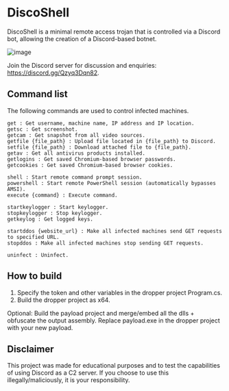 # DiscoShell

DiscoShell is a minimal remote access trojan that is controlled via a Discord bot, allowing the creation of a Discord-based botnet.

![image](https://media.discordapp.net/attachments/961905736139554876/971733014654644254/unknown.png)

Join the Discord server for discussion and enquiries: https://discord.gg/Qzyq3Dqn82.

## Command list
The following commands are used to control infected machines.
```
get : Get username, machine name, IP address and IP location.
getsc : Get screenshot.
getcam : Get snapshot from all video sources.
getfile {file_path} : Upload file located in {file_path} to Discord.
setfile {file_path} : Download attached file to {file_path}.
getav : Get all antivirus products installed.
getlogins : Get saved Chromium-based browser passwords.
getcookies : Get saved Chromium-based browser cookies.

shell : Start remote command prompt session.
powershell : Start remote PowerShell session (automatically bypasses AMSI).
execute {command} : Execute command.

startkeylogger : Start keylogger.
stopkeylogger : Stop keylogger.
getkeylog : Get logged keys.

startddos {website_url} : Make all infected machines send GET requests to specified URL.
stopddos : Make all infected machines stop sending GET requests.

uninfect : Uninfect.
```

## How to build
1. Specify the token and other variables in the dropper project Program.cs.
2. Build the dropper project as x64.

Optional: Build the payload project and merge/embed all the dlls + obfuscate the output assembly. Replace payload.exe in the dropper project with your new payload.

## Disclaimer
This project was made for educational purposes and to test the capabilities of using Discord as a C2 server. If you choose to use this illegally/maliciously, it is your responsibility.
